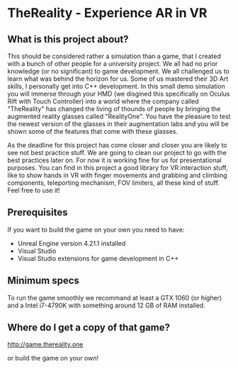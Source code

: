 # TheReality - Experience AR in VR

## What is this project about? 
This should be considered rather a simulation than a game, that I created with a bunch of other people for a university project. We all had no prior knowledge (or no significant) to game development. We all challenged us to learn what was behind the horizon for us. Some of us mastered their 3D Art skills, I personally get into C++ development. 
In this small demo simulation you will immerse through your HMD (we disgined this specifically on Oculus Rift with Touch Controller) into a world where the company called "TheReality" has changed the living of thounds of people by bringing the augmented reality glasses called "RealityOne". You have the pleasure to test the newest version of the glasses in their augmentation labs and you will be shown some of the features that come with these glasses. 

As the deadline for this project has come closer and closer you are likely to see not best practice stuff. We are going to clean our project to go with the best practices later on. For now it is working fine for us for presentational purposes.
You can find in this project a good library for VR interaction stuff, like to show hands in VR with finger movements and grabbing and climbing components, teleporting mechanism, FOV limiters, all these kind of stuff. Feel free to use it!

## Prerequisites 
If you want to build the game on your own you need to have: 
- Unreal Engine version 4.21.1 installed
- Visual Studio 
- Visual Studio extensions for game development in C++

## Minimum specs
To run the game smoothly we recommand at least a GTX 1060 (or higher) and a Intel i7-4790K with something around 12 GB of RAM installed.

## Where do I get a copy of that game? 
http://game.thereality.one 

or build the game on your own!


